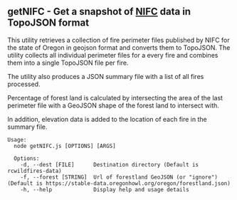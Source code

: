 ## getNIFC - Get a snapshot of [NIFC](https://data-nifc.opendata.arcgis.com/) data in TopoJSON format

This utility retrieves a collection of fire perimeter files published by NIFC for the state of Oregon in geojson format and converts
them to TopoJSON. The utility collects all individual perimeter files for a every fire and combines them
into a single TopoJSON file per fire.

The utility also produces a JSON summary file with a list of all fires processed.

Percentage of forest land is calculated by intersecting the area of the last perimeter file with a GeoJSON shape of the forest land to intersect with.

In addition, elevation data is added to the location of each fire in the summary file.

```
Usage:
  node getNIFC.js [OPTIONS] [ARGS]

  Options:
    -d, --dest [FILE]      Destination directory (Default is rcwildfires-data)
    -f, --forest [STRING]  Url of forestland GeoJSON (or "ignore") (Default is https://stable-data.oregonhowl.org/oregon/forestland.json)
    -h, --help             Display help and usage details
```
